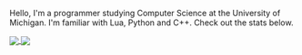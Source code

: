 Hello, I'm a programmer studying Computer Science at the University of Michigan. I'm familiar with Lua, Python and C++. Check out the stats below.

<a href="https://github.com/jazzysoggy/jazzysoggy-readme-stats">
  <img align="center" src="https://jazzysoggy-readme-stats-fq4f.vercel.app/api/?username=jazzysoggy&show_icons=true&theme=transparent&exclude_repo=jazzysoggy-readme-stats,ForkedRCMGameEngine" />
</a>

<a href="https://github.com/jazzysoggy/jazzysoggy-readme-stats">
  <img align="center" src="https://jazzysoggy-readme-stats-fq4f.vercel.app/api/top-langs/?username=jazzysoggy&layout=compact&exclude_repo=jazzysoggy-readme-stats,ForkedRCMGameEngine" />
</a>
